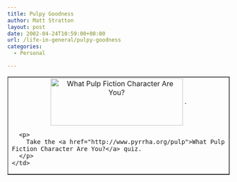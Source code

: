 ```yaml
---
title: Pulpy Goodness
author: Matt Stratton
layout: post
date: 2002-04-24T10:59:00+00:00
url: /life-in-general/pulpy-goodness
categories:
  - Personal

---
```

<table border="1" cellspacing="0" cellpadding="5" width="350">
  <tr>
    <td>
      <div align="center">
        <a href="http://www.pyrrha.org/pulp"><img border="0" align="CENTER" width="300" height="107" src="http://www.pyrrha.org/pulp/char/wolfbanner.jpg" alt="What Pulp Fiction Character Are You?" /></a> .
      </div>
      
      <p>
        Take the <a href="http://www.pyrrha.org/pulp">What Pulp Fiction Character Are You?</a> quiz.
      </p>
    </td>
  </tr>
</table>